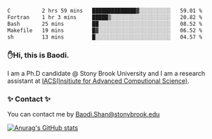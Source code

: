 <!--START_SECTION:waka-->

```txt
C          2 hrs 59 mins   ██████████████▓░░░░░░░░░░   59.01 %
Fortran    1 hr 3 mins     █████▒░░░░░░░░░░░░░░░░░░░   20.82 %
Bash       25 mins         ██░░░░░░░░░░░░░░░░░░░░░░░   08.52 %
Makefile   19 mins         █▓░░░░░░░░░░░░░░░░░░░░░░░   06.52 %
sh         13 mins         █░░░░░░░░░░░░░░░░░░░░░░░░   04.57 %
```

<!--END_SECTION:waka-->

### ✋Hi, this is Baodi. 

I am a Ph.D candidate @ Stony Brook University and I am a research assistant at [IACS(Insitiute for Advanced Computional Science)](https://iacs.stonybrook.edu/).

### ✨ Contact ✨

You can contact me by [Baodi.Shan@stonybrook.edu](mailto:Baodi.Shan@stonybrook.edu)

[![Anurag's GitHub stats](https://github-readme-stats.vercel.app/api?username=lwshanbd&theme=jolly&show_icons=true&count_private=true&include_all_commits=true)](https://github.com/anuraghazra/github-readme-stats)



<!--
**lwshanbd/lwshanbd** is a ✨ _special_ ✨ repository because its `README.md` (this file) appears on your GitHub profile.

Here are some ideas to get you started:

- 🔭 I’m currently working on ...
- 🌱 I’m currently learning ...
- 👯 I’m looking to collaborate on ...
- 🤔 I’m looking for help with ...
- 💬 Ask me about ...
- 📫 How to reach me: ...
- 😄 Pronouns: ...
- ⚡ Fun fact: ...
-->
